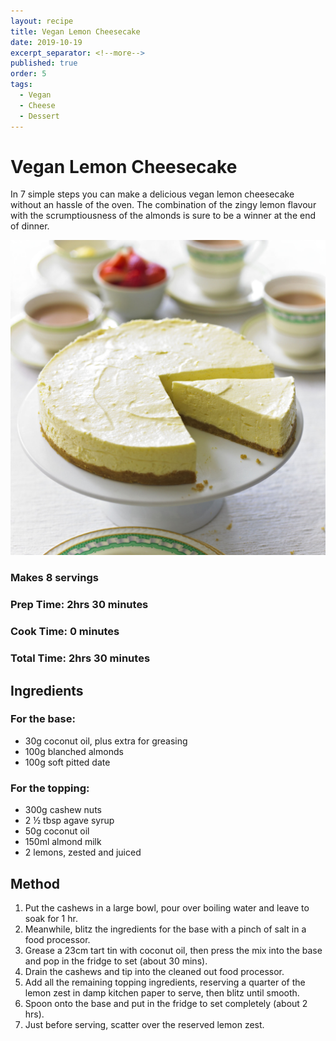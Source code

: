 ```yaml
---
layout: recipe
title: Vegan Lemon Cheesecake
date: 2019-10-19
excerpt_separator: <!--more-->
published: true
order: 5
tags:
  - Vegan
  - Cheese
  - Dessert
---
```


# Vegan Lemon Cheesecake
In 7 simple steps you can make a delicious vegan lemon cheesecake without an hassle of the oven. The combination of the zingy lemon flavour with the scrumptiousness of the almonds is sure to be a winner at the end of dinner.

<!--more-->
[![Lemon Cheesecake](/_uploads/LemonCheesecake.jpg)](/_uploads/LemonCheesecake.jpg)

### Makes 8 servings
### Prep Time: 2hrs 30 minutes
### Cook Time: 0 minutes
### Total Time: 2hrs 30 minutes

## Ingredients
### For the base:
- 30g coconut oil, plus extra for greasing
- 100g blanched almonds
- 100g soft pitted date

### For the topping:
- 300g cashew nuts
- 2 ½ tbsp agave syrup
- 50g coconut oil
- 150ml almond milk
- 2 lemons, zested and juiced



## Method
1. Put the cashews in a large bowl, pour over boiling water and leave to soak for 1 hr.
2. Meanwhile, blitz the ingredients for the base with a pinch of salt in a food processor.
3. Grease a 23cm tart tin with coconut oil, then press the mix into the base and pop in the fridge to set (about 30 mins).
4. Drain the cashews and tip into the cleaned out food processor.
5. Add all the remaining topping ingredients, reserving a quarter of the lemon zest in damp kitchen paper to serve, then blitz until smooth.
6. Spoon onto the base and put in the fridge to set completely (about 2 hrs).
7. Just before serving, scatter over the reserved lemon zest.
